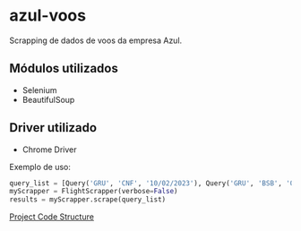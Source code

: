 # azul-voos
Scrapping de dados de voos da empresa Azul.

## Módulos utilizados
- Selenium
- BeautifulSoup

## Driver utilizado
- Chrome Driver

Exemplo de uso:
```python
query_list = [Query('GRU', 'CNF', '10/02/2023'), Query('GRU', 'BSB', '01/02/2023')]
myScrapper = FlightScrapper(verbose=False)
results = myScrapper.scrape(query_list)
```


[Project Code Structure](https://github.com/ricardostange/azul-voos/blob/main/Azul.png?raw=true "Title")
